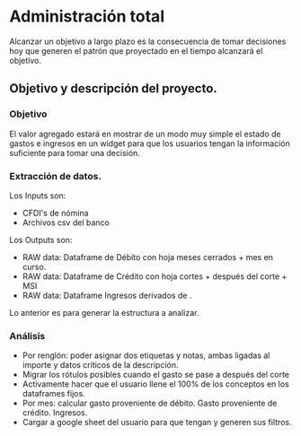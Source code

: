 # Administración total

Alcanzar un objetivo a largo plazo es la consecuencia de tomar decisiones hoy que generen el patrón que proyectado en el tiempo alcanzará el objetivo. 

## Objetivo y descripción del proyecto. 

### Objetivo
El valor agregado estará en mostrar de un modo muy simple el estado de gastos e ingresos en un widget para que los usuarios tengan la información suficiente para tomar una decisión.  

### Extracción de datos. 
Los Inputs son: 
- CFDI's de nómina
- Archivos csv del banco

Los Outputs son: 
- RAW data: Dataframe de Débito con hoja meses cerrados + mes en curso.
- RAW data: Dataframe de Crédito con hoja cortes + después del corte + MSI
- RAW data: Dataframe Ingresos derivados de <XML>.

Lo anterior es para generar la estructura a analizar. 

### Análisis 
- Por renglón: poder asignar dos etiquetas y notas, ambas ligadas al importe y datos críticos de la descripción.
- Migrar los rótulos posibles cuando el gasto se pase a después del corte
- Activamente hacer que el usuario llene el 100% de los conceptos en los dataframes fijos. 
- Por mes: calcular gasto proveniente de débito. Gasto proveniente de crédito. Ingresos.
- Cargar a google sheet del usuario para que tengan y generen sus filtros. 
